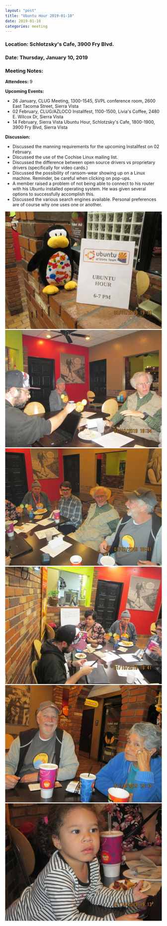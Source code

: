 ```yaml
---
layout: "post"
title: "Ubuntu Hour 2019-01-10"
date: 2019-01-10
categories: meeting
---
```


### Location: Schlotzsky's Cafe, 3900 Fry Blvd.

### Date: Thursday, January 10, 2019

### Meeting Notes:

**Attendees:** 9

**Upcoming Events:**

 * 26 January, CLUG Meeting, 1300-1545, SVPL conference room, 2600 East Tacoma Street, Sierra Vista
 * 02 February, CLUG/AZLOCO Installfest, 1100-1500, Livia's Coffee, 2480 E. Wilcox Dr, Sierra Vista
 * 14 February, Sierra Vista Ubuntu Hour, Schlotzsky's Cafe, 1800-1900, 3900 Fry Blvd, Sierra Vista

**Discussion:**
 * Discussed the manning requirements for the upcoming Installfest on 02 February.
 * Discussed the use of the Cochise Linux mailing list.
 * Discussed the difference between open source drivers vs proprietary drivers (specifically for video cards.)
 * Discussed the possibility of ransom-wear showing up on a Linux machine.  Reminder, be careful when clicking on pop-ups.
 * A member raised a problem of not being able to connect to his router with his Ubuntu installed operating system.  He was given several options to successfully accomplish this.
 * Discussed the various search engines available.  Personal preferences are of course why one uses one or another.

![alt text](https://raw.githubusercontent.com/CochiseLinuxUsersGroup/CochiseLinuxUsersGroup.github.io/master/images/rsz_svubuntuhour_2019-01-10_6.jpg)
![alt text](https://raw.githubusercontent.com/CochiseLinuxUsersGroup/CochiseLinuxUsersGroup.github.io/master/images/rsz_svubuntuhour_2019-01-10_1.jpg)
![alt text](https://raw.githubusercontent.com/CochiseLinuxUsersGroup/CochiseLinuxUsersGroup.github.io/master/images/rsz_svubuntuhour_2019-01-10_2.jpg)
![alt text](https://raw.githubusercontent.com/CochiseLinuxUsersGroup/CochiseLinuxUsersGroup.github.io/master/images/rsz_svubuntuhour_2019-01-10_3.jpg)
![alt text](https://raw.githubusercontent.com/CochiseLinuxUsersGroup/CochiseLinuxUsersGroup.github.io/master/images/rsz_svubuntuhour_2019-01-10_4.jpg)
![alt text](https://raw.githubusercontent.com/CochiseLinuxUsersGroup/CochiseLinuxUsersGroup.github.io/master/images/rsz_svubuntuhour_2019-01-10_5.jpg)
